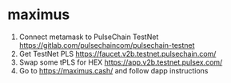 # maximus

1. Connect metamask to PulseChain TestNet https://gitlab.com/pulsechaincom/pulsechain-testnet
2. Get TestNet PLS https://faucet.v2b.testnet.pulsechain.com/
3. Swap some tPLS for HEX https://app.v2b.testnet.pulsex.com/
4. Go to https://maximus.cash/ and follow dapp instructions
